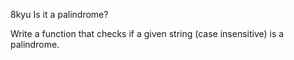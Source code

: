 8kyu Is it a palindrome?


Write a function that checks if a given string (case insensitive) is a palindrome.


